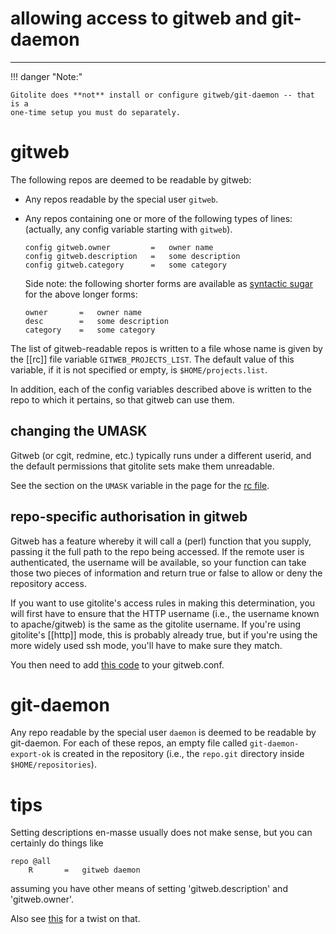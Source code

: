 # allowing access to gitweb and git-daemon

----

!!! danger "Note:"

    Gitolite does **not** install or configure gitweb/git-daemon -- that is a
    one-time setup you must do separately.

# gitweb

The following repos are deemed to be readable by gitweb:

  * Any repos readable by the special user `gitweb`.
  * Any repos containing one or more of the following types of lines:
    (actually, any config variable starting with `gitweb`).

        config gitweb.owner         =   owner name
        config gitweb.description   =   some description
        config gitweb.category      =   some category

    Side note: the following shorter forms are available as [syntactic
    sugar](non-core#syntactic-sugar) for the above longer forms:

        owner       =   owner name
        desc        =   some description
        category    =   some category

The list of gitweb-readable repos is written to a file whose name is given by
the [[rc]] file variable `GITWEB_PROJECTS_LIST`.  The default value of this
variable, if it is not specified or empty, is `$HOME/projects.list`.

In addition, each of the config variables described above is written to the
repo to which it pertains, so that gitweb can use them.

## changing the UMASK

Gitweb (or cgit, redmine, etc.) typically runs under a different userid, and
the default permissions that gitolite sets make them unreadable.

See the section on the `UMASK` variable in the page for the [rc file](rc).

## repo-specific authorisation in gitweb

Gitweb has a feature whereby it will call a (perl) function that you supply,
passing it the full path to the repo being accessed.  If the remote user is
authenticated, the username will be available, so your function can take those
two pieces of information and return true or false to allow or deny the
repository access.

If you want to use gitolite's access rules in making this determination, you
will first have to ensure that the HTTP username (i.e., the username known to
apache/gitweb) is the same as the gitolite username.  If you're using
gitolite's [[http]] mode, this is probably already true, but if you're using
the more widely used ssh mode, you'll have to make sure they match.

You then need to add [this code][gwch] to your gitweb.conf.

[gwch]: gitweb.conf.html

# git-daemon

Any repo readable by the special user `daemon` is deemed to be readable by
git-daemon.  For each of these repos, an empty file called
`git-daemon-export-ok` is created in the repository (i.e., the `repo.git`
directory inside `$HOME/repositories`).

# tips

Setting descriptions en-masse usually does not make sense, but you can
certainly do things like

    repo @all
        R       =   gitweb daemon

assuming you have other means of setting 'gitweb.description' and
'gitweb.owner'.

Also see [this][deny-rules] for a twist on that.

[deny-rules]: conf-2/#read-access-respecting-deny-rules

